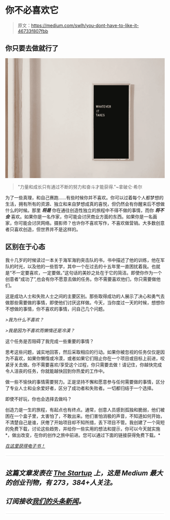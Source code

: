 # 你不必喜欢它

> 原文：<https://medium.com/swlh/you-dont-have-to-like-it-46733f807fbb>

## 你只要去做就行了

![](img/0125a2450ad456c417afbe439d3f0517.png)

> "力量和成长只有通过不断的努力和奋斗才能获得."~拿破仑·希尔

为了一些真理，和自己赛跑……有些时候你并不喜欢。你可以过着每个人都梦想的生活，拥有所有的资源、独立和来自梦想成真的喜悦，但仍然会有你醒来后不想做什么的时候。那里 ***将是*** 你在通往创造性独立的旅程中不得不做的事情，而你 ***将不会*** 喜欢。如果你是一名作家，你可能会讨厌商业方面的东西。如果你是一名画家，你可能会讨厌网络。摄影师？也许你不喜欢写作，不喜欢做营销。大多数创意者只喜欢创造，但世界并不是这样的。

## 区别在于心态

我十几岁的时候读过一本关于海军海豹突击队的书，书中描述了他的训练，他在军队的时光，以及他的一些哲学，其中一个在过去的十五年里一直困扰着我。也就是“不一定要喜欢，一定要做。”这句话的美妙之处在于它的简洁。即使你作为一个创意者“成功了”,也会有你不愿意去做的任务。你不需要喜欢他们，你只需要做他们。

这是成功人士和失败人士之间的主要区别。那些取得成功的人展示了决心和勇气去做那些需要做的事情，即使他们讨厌这样做。今天，当你度过一天的时候，想想你不想做的事情，你不喜欢的事情，问自己几个问题。

*>我为什么不喜欢？*

*>我是因为不喜欢而懒惰还是冷漠？*

这个任务是否阻碍了我完成一些重要的事情？

思考这些问题，诚实地回答，然后采取相应的行动。如果你被忽视的任务仅仅是因为不喜欢，如果你懒惰或冷漠，或者如果它们阻止你在一个项目或目标上前进，咬紧牙关去做。你不需要喜欢/享受这个过程，你只需要去做！请记住，你越快完成令人沮丧的任务，你就能越快回到你热爱的工作中。

做一些不愉快的事情需要努力。正是坚持不懈和愿意参与任何需要做的事情，区分了专业人士和业余爱好者，区分了成功者和失败者。一切都归结于一个选择。

即使不好玩，你也会选择去做吗？

创造力是一生的旅程，有起点也有终点。通常，创意人员感到孤独和脆弱，他们被困在一个盒子里，太害怕了，不敢出来。他们害怕消极的声音，不知道如何开始，不清楚自己是谁，厌倦了开始项目却不知所措，丢下项目不管。我创建了一个简短的免费下载，讨论这些趋势，并给你一些实用的想法和提示，你可以今天就实施*，做出改变，在你的创作之旅中前进。您可以通过下面的链接获得免费下载。*

*[在这里获得电子书！](http://www.michaelehenson.com/opt-in)*

*![](img/731acf26f5d44fdc58d99a6388fe935d.png)*

## *这篇文章发表在 [The Startup](https://medium.com/swlh) 上，这是 Medium 最大的创业刊物，有 273，384+人关注。*

## *订阅接收[我们的头条新闻](http://growthsupply.com/the-startup-newsletter/)。*

*![](img/731acf26f5d44fdc58d99a6388fe935d.png)*